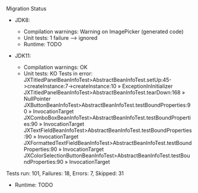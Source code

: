 Migration Status
- JDK8:
  - Compilation warnings: Warning on ImagePicker (generated code)
  - Unit tests: 1 failure --> ignored
  - Runtime: TODO
  
 - JDK11:
   - Compilation warnings: OK
   - Unit tests: KO
Tests in error: 
  JXTitledPanelBeanInfoTest>AbstractBeanInfoTest.setUp:45->createInstance:7->createInstance:10 » ExceptionInInitializer
  JXTitledPanelBeanInfoTest>AbstractBeanInfoTest.tearDown:168 » NullPointer
  JXButtonBeanInfoTest>AbstractBeanInfoTest.testBoundProperties:90 » InvocationTarget
  JXComboBoxBeanInfoTest>AbstractBeanInfoTest.testBoundProperties:90 » InvocationTarget
  JXTextFieldBeanInfoTest>AbstractBeanInfoTest.testBoundProperties:90 » InvocationTarget
  JXFormattedTextFieldBeanInfoTest>AbstractBeanInfoTest.testBoundProperties:90 » InvocationTarget
  JXColorSelectionButtonBeanInfoTest>AbstractBeanInfoTest.testBoundProperties:90 » InvocationTarget

Tests run: 101, Failures: 18, Errors: 7, Skipped: 31


   - Runtime: TODO